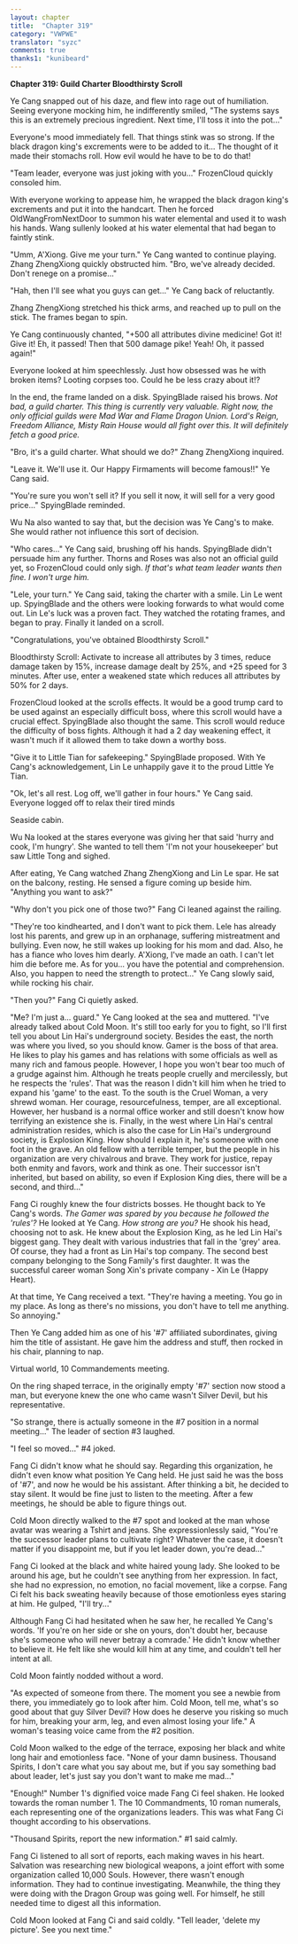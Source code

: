 ```yaml
---
layout: chapter
title:  "Chapter 319"
category: "VWPWE"
translator: "syzc"
comments: true
thanks1: "kunibeard"
---
```


**Chapter 319: Guild Charter Bloodthirsty Scroll**

Ye Cang snapped out of his daze, and flew into rage out of humiliation. Seeing everyone mocking him, he indifferently smiled, "The systems says this is an extremely precious ingredient. Next time, I'll toss it into the pot..."

Everyone's mood immediately fell. That things stink was so strong. If the black dragon king's excrements were to be added to it... The thought of it made their stomachs roll. How evil would he have to be to do that! 

"Team leader, everyone was just joking with you..." FrozenCloud quickly consoled him.

With everyone working to appease him, he wrapped the black dragon king's excrements and put it into the handcart. Then he forced OldWangFromNextDoor to summon his water elemental and used it to wash his hands. Wang sullenly looked at his water elemental that had began to faintly stink.

"Umm, A'Xiong. Give me your turn." Ye Cang wanted to continue playing. Zhang ZhengXiong quickly obstructed him. "Bro, we've already decided. Don't renege on a promise..."

"Hah, then I'll see what you guys can get..." Ye Cang back of reluctantly.

Zhang ZhengXiong stretched his thick arms, and reached up to pull on the stick. The frames began to spin.

Ye Cang continuously chanted, "+500 all attributes divine medicine! Got it! Give it! Eh, it passed! Then that 500 damage pike! Yeah! Oh, it passed again!"

Everyone looked at him speechlessly. Just how obsessed was he with broken items? Looting corpses too. Could he be less crazy about it!?

In the end, the frame landed on a disk. SpyingBlade raised his brows. *Not bad, a guild charter. This thing is currently very valuable. Right now, the only official guilds were Mad War and Flame Dragon Union. Lord's Reign, Freedom Alliance, Misty Rain House would all fight over this. It will definitely fetch a good price.*

"Bro, it's a guild charter. What should we do?" Zhang ZhengXiong inquired.

"Leave it. We'll use it. Our Happy Firmaments will become famous!!" Ye Cang said.

"You're sure you won't sell it? If you sell it now, it will sell for a very good price..." SpyingBlade reminded.

Wu Na also wanted to say that, but the decision was Ye Cang's to make. She would rather not influence this sort of decision.

"Who cares..." Ye Cang said, brushing off his hands. SpyingBlade didn't persuade him any further. Thorns and Roses was also not an official guild yet, so FrozenCloud could only sigh. *If that's what team leader wants then fine. I won't urge him.*

"Lele, your turn." Ye Cang said, taking the charter with a smile. Lin Le went up. SpyingBlade and the others were looking forwards to what would come out. Lin Le's luck was a proven fact. They watched the rotating frames, and began to pray. Finally it landed on a scroll.

"Congratulations, you've obtained Bloodthirsty Scroll."

Bloodthirsty Scroll: Activate to increase all attributes by 3 times, reduce damage taken by 15%, increase damage dealt by 25%, and +25 speed for 3 minutes. After use, enter a weakened state which reduces all attributes by 50% for 2 days.

FrozenCloud looked at the scrolls effects. It would be a good trump card to be used against an especially difficult boss, where this scroll would have a crucial effect. SpyingBlade also thought the same. This scroll would reduce the difficulty of boss fights. Although it had a 2 day weakening effect, it wasn't much if it allowed them to take down a worthy boss.

"Give it to Little Tian for safekeeping." SpyingBlade proposed. With Ye Cang's acknowledgement, Lin Le unhappily gave it to the proud Little Ye Tian.

"Ok, let's all rest. Log off, we'll gather in four hours." Ye Cang said. Everyone logged off to relax their tired minds

Seaside cabin.

Wu Na looked at the stares everyone was giving her that said 'hurry and cook, I'm hungry'. She wanted to tell them 'I'm not your housekeeper' but saw Little Tong and sighed.

After eating, Ye Cang watched Zhang ZhengXiong and Lin Le spar. He sat on the balcony, resting. He sensed a figure coming up beside him. "Anything you want to ask?"

"Why don't you pick one of those two?" Fang Ci leaned against the railing.

"They're too kindhearted, and I don't want to pick them. Lele has already lost his parents, and grew up in an orphanage, suffering mistreatment and bullying. Even now, he still wakes up looking for his mom and dad. Also, he has a fiance who loves him dearly. A'Xiong, I've made an oath. I can't let him die before me. As for you... you have the potential and comprehension. Also, you happen to need the strength to protect..." Ye Cang slowly said, while rocking his chair.

"Then you?" Fang Ci quietly asked.

"Me? I'm just a... guard." Ye Cang looked at the sea and muttered. "I've already talked about Cold Moon. It's still too early for you to fight, so I'll first tell you about Lin Hai's underground society. Besides the east, the north was where you lived, so you should know. Gamer is the boss of that area. He likes to play his games and has relations with some officials as well as many rich and famous people. However, I hope you won't bear too much of a grudge against him. Although he treats people cruelly and mercilessly, but he respects the 'rules'. That was the reason I didn't kill him when he tried to expand his 'game' to the east. To the south is the Cruel Woman, a very shrewd woman. Her courage, resourcefulness, temper, are all exceptional. However, her husband is a normal office worker and still doesn't know how terrifying an existence she is. Finally, in the west where Lin Hai's central administration resides, which is also the case for Lin Hai's underground society, is Explosion King. How should I explain it, he's someone with one foot in the grave. An old fellow with a terrible temper, but the people in his organization are very chivalrous and brave. They work for justice, repay both enmity and favors, work and think as one. Their successor isn't inherited, but based on ability, so even if Explosion King dies, there will be a second, and third..."

Fang Ci roughly knew the four districts bosses. He thought back to Ye Cang's words. *The Gamer was spared by you because he followed the 'rules'?* He looked at Ye Cang. *How strong are you?* He shook his head, choosing not to ask. He knew about the Explosion King, as he led Lin Hai's biggest gang. They dealt with various industries that fall in the 'grey' area. Of course, they had a front as Lin Hai's top company. The second best company belonging to the Song Family's first daughter. It was the successful career woman Song Xin's private company - Xin Le (Happy Heart). 

At that time, Ye Cang received a text. "They're having a meeting. You go in my place. As long as there's no missions, you don't have to tell me anything. So annoying."

Then Ye Cang added him as one of his '#7' affiliated subordinates, giving him the title of assistant. He gave him the address and stuff, then rocked in his chair, planning to nap.

Virtual world, 10 Commandements meeting. 

On the ring shaped terrace, in the originally empty '#7' section now stood a man, but everyone knew the one who came wasn't Silver Devil, but his representative.

"So strange, there is actually someone in the #7 position in a normal meeting..." The leader of section #3 laughed.

"I feel so moved..." #4 joked.

Fang Ci didn't know what he should say. Regarding this organization, he didn't even know what position Ye Cang held. He just said he was the boss of '#7', and now he would be his assistant. After thinking a bit, he decided to stay silent. It would be fine just to listen to the meeting. After a few meetings, he should be able to figure things out.

Cold Moon directly walked to the #7 spot and looked at the man whose avatar was wearing a Tshirt and jeans. She expressionlessly said, "You're the successor leader plans to cultivate right? Whatever the case, it doesn't matter if you disappoint me, but if you let leader down, you're dead..."

Fang Ci looked at the black and white haired young lady. She looked to be around his age, but he couldn't see anything from her expression. In fact, she had no expression, no emotion, no facial movement, like a corpse. Fang Ci felt his back sweating heavily because of those emotionless eyes staring at him. He gulped, "I'll try..."

Although Fang Ci had hesitated when he saw her, he recalled Ye Cang's words. 'If you're on her side or she on yours, don't doubt her, because she's someone who will never betray a comrade.' He didn't know whether to believe it. He felt like she would kill him at any time, and couldn't tell her intent at all. 

Cold Moon faintly nodded without a word.

"As expected of someone from there. The moment you see a newbie from there, you immediately go to look after him. Cold Moon, tell me, what's so good about that guy Silver Devil? How does he deserve you risking so much for him, breaking your arm, leg, and even almost losing your life." A woman's teasing voice came from the #2 position.

Cold Moon walked to the edge of the terrace, exposing her black and white long hair and emotionless face. "None of your damn business. Thousand Spirits, I don't care what you say about me, but if you say something bad about leader, let's just say you don't want to make me mad..."

"Enough!" Number 1's dignified voice made Fang Ci feel shaken. He looked towards the roman number 1. The 10 Commandments, 10 roman numerals, each representing one of the organizations leaders. This was what Fang Ci thought according to his observations.

"Thousand Spirits, report the new information." #1 said calmly.

Fang Ci listened to all sort of reports, each making waves in his heart. Salvation was researching new biological weapons, a joint effort with some organization called 10,000 Souls. However, there wasn't enough information. They had to continue investigating. Meanwhile, the thing they were doing with the Dragon Group was going well. For himself, he still needed time to digest all this information.

Cold Moon looked at Fang Ci and said coldly. "Tell leader, 'delete my picture'. See you next time."
